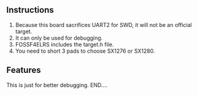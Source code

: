 
## Instructions
1. Because this board sacrifices UART2 for SWD, it will not be an official target.
2. It can only be used for debugging. 
3. FOSSF4ELRS includes the target.h file.
4. You need to short 3 pads to choose SX1276 or SX1280.

## Features
This is just for better debugging.
END....